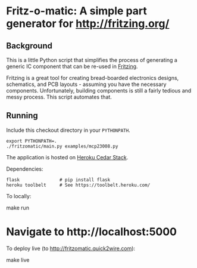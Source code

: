 Fritz-o-matic: A simple part generator for http://fritzing.org/
===============================================================

Background
----------

This is a little Python script that simplifies the process of generating
a generic IC component that can be re-used in [Fritzing](http://fritzing.org/).

Fritzing is a great tool for creating bread-boarded electronics designs,
schematics, and PCB layouts - assuming you have the necessary components.
Unfortunately, building components is still a fairly tedious and messy
process. This script automates that.


Running
-------

Include this checkout directory in your `PYTHONPATH`.

    export PYTHONPATH=.
    ./fritzomatic/main.py examples/mcp23008.py

The application is hosted on [Heroku Cedar Stack](https://devcenter.heroku.com/articles/cedar).

Dependencies:

    flask               # pip install flask
    heroku toolbelt     # See https://toolbelt.heroku.com/

To locally:

   make run
   # Navigate to http://localhost:5000

To deploy live (to http://fritzomatic.quick2wire.com):

   make live
